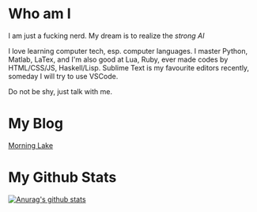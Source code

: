 # Who am I
I am just a fucking nerd.
My dream is to realize the *strong AI*

I love learning computer tech, esp. computer languages.
I master Python, Matlab, LaTex, and I'm also good at Lua, Ruby, ever made codes by HTML/CSS/JS, Haskell/Lisp.
Sublime Text is my favourite editors recently, someday I will try to use VSCode.

Do not be shy, just talk with me.

# My Blog
[Morning Lake](http://williamzjc.gitee.io/morninglake/)

# My Github Stats
[![Anurag's github stats](https://github-readme-stats.vercel.app/api?username=freakwill&count_private=true)](https://github.com/anuraghazra/github-readme-stats)
